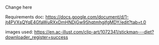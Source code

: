Change here

Requirements doc: https://docs.google.com/document/d/1-jt4PVXsQYqE4GfaWuRXxDmHNDjGw9ShqtmhgifgMDY/edit?tab=t.0



images used:
https://en.ac-illust.com/clip-art/1072341/stickman---diet?downloader_register=success
